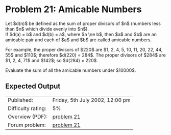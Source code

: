 # Problem 21: Amicable Numbers

<p>Let $d(n)$ be defined as the sum of proper divisors of $n$ (numbers less than $n$ which divide evenly into $n$).<br>
If $d(a) = b$ and $d(b) = a$, where $a \ne b$, then $a$ and $b$ are an amicable pair and each of $a$ and $b$ are called amicable numbers.</p>
<p>For example, the proper divisors of $220$ are $1, 2, 4, 5, 10, 11, 20, 22, 44, 55$ and $110$; therefore $d(220) = 284$. The proper divisors of $284$ are $1, 2, 4, 71$ and $142$; so $d(284) = 220$.</p>
<p>Evaluate the sum of all the amicable numbers under $10000$.</p>

## Expected Output

|                    |                                                   |
|--------------------|---------------------------------------------------|
| Published:         | Friday, 5th July 2002, 12:00 pm                   |
| Difficulty rating: | 5%                                                |
| Overview (PDF):    | [problem 21](./021_overview.pdf)                  |
| Forum problem:     | [problem 21](https://projecteuler.net/thread=21)  |
 